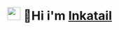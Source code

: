 # <img src="https://raw.githubusercontent.com/MartinHeinz/MartinHeinz/master/wave.gif" width="30px"> 👋**Hi** i'm [__Inkatail__](https://github.com/Inkatail)
